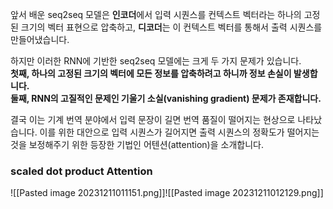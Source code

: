앞서 배운 seq2seq 모델은 **인코더**에서 입력 시퀀스를 컨텍스트 벡터라는 하나의 고정된 크기의 벡터 표현으로 압축하고, **디코더**는 이 컨텍스트 벡터를 통해서 출력 시퀀스를 만들어냈습니다.

하지만 이러한 RNN에 기반한 seq2seq 모델에는 크게 두 가지 문제가 있습니다.  
**첫째, 하나의 고정된 크기의 벡터에 모든 정보를 압축하려고 하니까 정보 손실이 발생합니다.  
둘째, RNN의 고질적인 문제인 기울기 소실(vanishing gradient) 문제가 존재합니다.**

결국 이는 기계 번역 분야에서 입력 문장이 길면 번역 품질이 떨어지는 현상으로 나타났습니다. 이를 위한 대안으로 입력 시퀀스가 길어지면 출력 시퀀스의 정확도가 떨어지는 것을 보정해주기 위한 등장한 기법인 어텐션(attention)을 소개합니다.




### scaled dot product Attention
![[Pasted image 20231211011151.png]]![[Pasted image 20231211012129.png]]